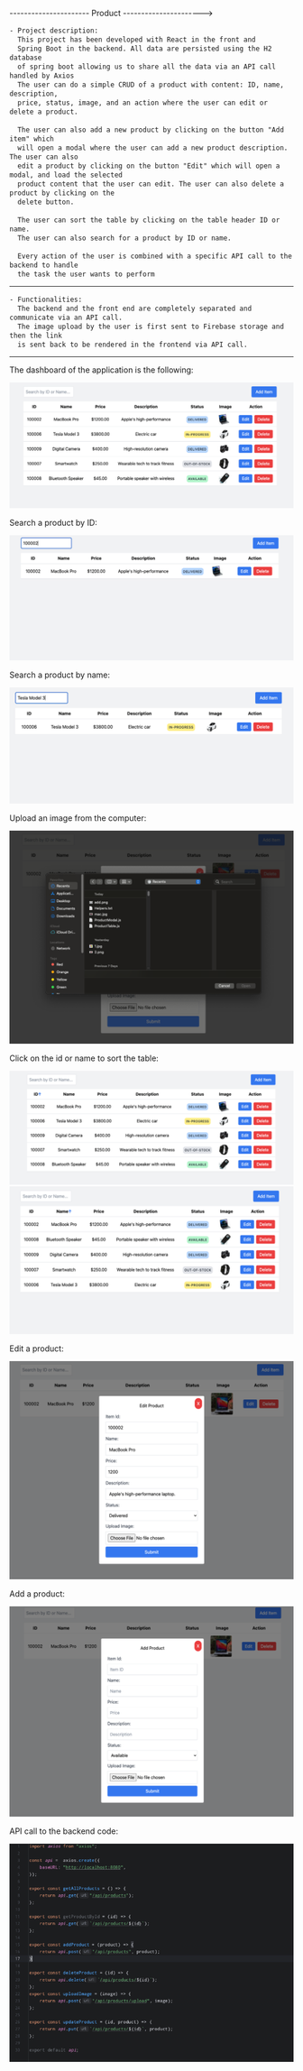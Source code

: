 ---------------------- Product ---------------------->

    - Project description:
      This project has been developed with React in the front and 
      Spring Boot in the backend. All data are persisted using the H2 database
      of spring boot allowing us to share all the data via an API call handled by Axios 
      The user can do a simple CRUD of a product with content: ID, name, description,
      price, status, image, and an action where the user can edit or delete a product.

      The user can also add a new product by clicking on the button "Add item" which
      will open a modal where the user can add a new product description. The user can also 
      edit a product by clicking on the button "Edit" which will open a modal, and load the selected
      product content that the user can edit. The user can also delete a product by clicking on the 
      delete button.

      The user can sort the table by clicking on the table header ID or name. 
      The user can also search for a product by ID or name.

      Every action of the user is combined with a specific API call to the backend to handle
      the task the user wants to perform
    
--------
    - Functionalities:
      The backend and the front end are completely separated and communicate via an API call.
      The image upload by the user is first sent to Firebase storage and then the link
      is sent back to be rendered in the frontend via API call.
    

--------
The dashboard of the application is the following:

![Dashboard Image](images/dashboard.png)

Search a product by ID:

![Search by id](images/searchID.png)

Search a product by name:

![Search by name](images/byname.png)

Upload an image from the computer:

![Dashboard Image](images/upload.png)

Click on the id or name to sort the table:

![Sort by id](images/sortid.png)
![Sort by n](images/sortname.png)

Edit a product:

![Edit](images/Edit.png)

Add a product:

![Add](images/add.png)

API call to the backend code:

![API call](images/API.png)
